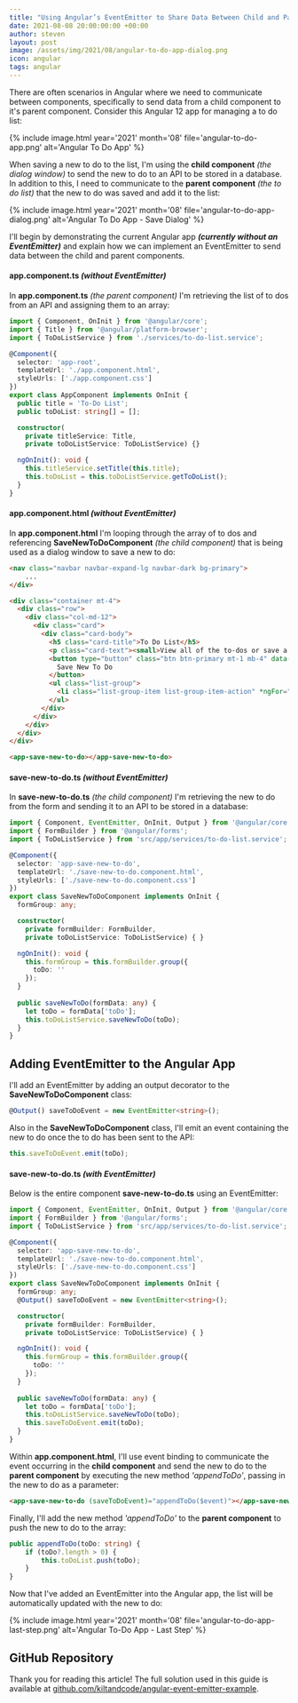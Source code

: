 ```yaml
---
title: "Using Angular’s EventEmitter to Share Data Between Child and Parent Components"
date: 2021-08-08 20:00:00:00 +00:00
author: steven
layout: post
image: /assets/img/2021/08/angular-to-do-app-dialog.png
icon: angular
tags: angular
---
```


There are often scenarios in Angular where we need to communicate between components, specifically to send data from a child component to it's parent component. Consider this Angular 12 app for managing a to do list:

{%
    include image.html
    year='2021'
    month='08'
    file='angular-to-do-app.png'
    alt='Angular To Do App'
%}

When saving a new to do to the list, I'm using the **child component** *(the dialog window)* to send the new to do to an API to be stored in a database. In addition to this, I need to communicate to the **parent component** *(the to do list)* that the new to do was saved and add it to the list:

{%
    include image.html
    year='2021'
    month='08'
    file='angular-to-do-app-dialog.png'
    alt='Angular To Do App - Save Dialog'
%}

I'll begin by demonstrating the current Angular app ***(currently without an EventEmitter)*** and explain how we can implement an EventEmitter to send data between the child and parent components.

#### app.component.ts *(without EventEmitter)*

In **app.component.ts** *(the parent component)* I'm retrieving the list of to dos from an API and assigning them to an array:

```typescript
import { Component, OnInit } from '@angular/core';
import { Title } from '@angular/platform-browser';
import { ToDoListService } from './services/to-do-list.service';

@Component({
  selector: 'app-root',
  templateUrl: './app.component.html',
  styleUrls: ['./app.component.css']
})
export class AppComponent implements OnInit {
  public title = 'To-Do List';
  public toDoList: string[] = [];

  constructor(
    private titleService: Title,
    private toDoListService: ToDoListService) {}

  ngOnInit(): void {
    this.titleService.setTitle(this.title);
    this.toDoList = this.toDoListService.getToDoList();
  }
}
```

#### app.component.html *(without EventEmitter)*

In **app.component.html** I'm looping through the array of to dos and referencing **SaveNewToDoComponent** *(the child component)* that is being used as a dialog window to save a new to do:

```html
<nav class="navbar navbar-expand-lg navbar-dark bg-primary">
    ...
</div>

<div class="container mt-4">
  <div class="row">
    <div class="col-md-12">
      <div class="card">
        <div class="card-body">
          <h5 class="card-title">To Do List</h5>
          <p class="card-text"><small>View all of the to-dos or save a new to-do to the list.</small></p>
          <button type="button" class="btn btn-primary mt-1 mb-4" data-toggle="modal" data-target="#toDoModal">
            Save New To Do
          </button>
          <ul class="list-group">
            <li class="list-group-item list-group-item-action" *ngFor="let toDo of toDoList">{{ toDo }}</li>
          </ul>
        </div>
      </div>
    </div>
  </div>
</div>

<app-save-new-to-do></app-save-new-to-do>
```

#### save-new-to-do.ts *(without EventEmitter)*

In **save-new-to-do.ts** *(the child component)* I'm retrieving the new to do from the form and sending it to an API to be stored in a database:

```typescript
import { Component, EventEmitter, OnInit, Output } from '@angular/core';
import { FormBuilder } from '@angular/forms';
import { ToDoListService } from 'src/app/services/to-do-list.service';

@Component({
  selector: 'app-save-new-to-do',
  templateUrl: './save-new-to-do.component.html',
  styleUrls: ['./save-new-to-do.component.css']
})
export class SaveNewToDoComponent implements OnInit {
  formGroup: any;

  constructor(
    private formBuilder: FormBuilder,
    private toDoListService: ToDoListService) { }

  ngOnInit(): void {
    this.formGroup = this.formBuilder.group({
      toDo: ''
    });
  }
  
  public saveNewToDo(formData: any) {
    let toDo = formData['toDo'];
    this.toDoListService.saveNewToDo(toDo);
  }
}
```

## Adding EventEmitter to the Angular App

I'll add an EventEmitter by adding an output decorator to the **SaveNewToDoComponent** class:

```typescript
@Output() saveToDoEvent = new EventEmitter<string>();
```

Also in the **SaveNewToDoComponent** class, I'll emit an event containing the new to do once the to do has been sent to the API:

```typescript
this.saveToDoEvent.emit(toDo);
```

#### save-new-to-do.ts  *(with EventEmitter)*

Below is the entire component **save-new-to-do.ts** using an EventEmitter:

```typescript
import { Component, EventEmitter, OnInit, Output } from '@angular/core';
import { FormBuilder } from '@angular/forms';
import { ToDoListService } from 'src/app/services/to-do-list.service';

@Component({
  selector: 'app-save-new-to-do',
  templateUrl: './save-new-to-do.component.html',
  styleUrls: ['./save-new-to-do.component.css']
})
export class SaveNewToDoComponent implements OnInit {
  formGroup: any;
  @Output() saveToDoEvent = new EventEmitter<string>();

  constructor(
    private formBuilder: FormBuilder,
    private toDoListService: ToDoListService) { }

  ngOnInit(): void {
    this.formGroup = this.formBuilder.group({
      toDo: ''
    });
  }
  
  public saveNewToDo(formData: any) {
    let toDo = formData['toDo'];
    this.toDoListService.saveNewToDo(toDo);
    this.saveToDoEvent.emit(toDo);
  }
}
```

Within **app.component.html**, I'll use event binding to communicate the event occurring in the **child component** and send the new to do to the **parent component** by executing the new method *'appendToDo'*, passing in the new to do as a parameter:

```html
<app-save-new-to-do (saveToDoEvent)="appendToDo($event)"></app-save-new-to-do>
```

Finally, I'll add the new method *'appendToDo'* to the **parent component** to push the new to do to the array:

```typescript
public appendToDo(toDo: string) {
    if (toDo?.length > 0) {
        this.toDoList.push(toDo);
    }
}
```

Now that I've added an EventEmitter into the Angular app, the list will be automatically updated with the new to do:

{%
    include image.html
    year='2021'
    month='08'
    file='angular-to-do-app-last-step.png'
    alt='Angular To-Do App - Last Step'
%}

## GitHub Repository

Thank you for reading this article! The full solution used in this guide is available at [github.com/kiltandcode/angular-event-emitter-example](https://github.com/kiltandcode/angular-event-emitter-example).